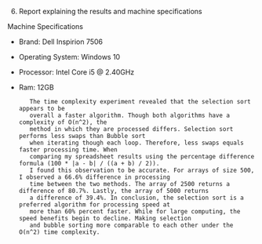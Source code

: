6.    Report explaining the results and machine specifications

   Machine Specifications
- Brand: Dell Inspirion 7506
- Operating System: Windows 10 
- Processor: Intel Core i5 @ 2.40GHz
- Ram: 12GB 

         The time complexity experiment revealed that the selection sort appears to be 
         overall a faster algorithm. Though both algorithms have a complexity of O(n^2), the 
         method in which they are processed differs. Selection sort performs less swaps than Bubble sort  
         when iterating though each loop. Therefore, less swaps equals faster processing time. When 
         comparing my spreadsheet results using the percentage difference formula (100 * |a - b| / ((a + b) / 2)).
         I found this observation to be accurate. For arrays of size 500, I observed a 66.6% difference in processing
         time between the two methods. The array of 2500 returns a difference of 80.7%. Lastly, the array of 5000 returns  
         a difference of 39.4%. In conclusion, the selection sort is a preferred algorithm for processing speed at 
         more than 60% percent faster. While for large computing, the speed benefits begin to decline. Making selection 
         and bubble sorting more comparable to each other under the O(n^2) time complexity. 
